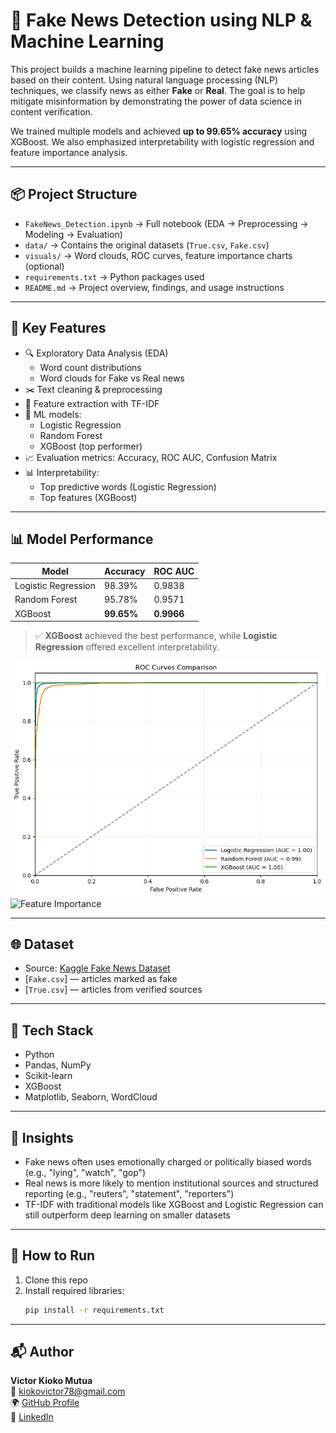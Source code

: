 # 📰 Fake News Detection using NLP & Machine Learning

This project builds a machine learning pipeline to detect fake news articles based on their content. Using natural language processing (NLP) techniques, we classify news as either **Fake** or **Real**. The goal is to help mitigate misinformation by demonstrating the power of data science in content verification.

We trained multiple models and achieved **up to 99.65% accuracy** using XGBoost. We also emphasized interpretability with logistic regression and feature importance analysis.

---

## 📦 Project Structure

- `FakeNews_Detection.ipynb` → Full notebook (EDA → Preprocessing → Modeling → Evaluation)
- `data/` → Contains the original datasets (`True.csv`, `Fake.csv`)
- `visuals/` → Word clouds, ROC curves, feature importance charts (optional)
- `requirements.txt` → Python packages used
- `README.md` → Project overview, findings, and usage instructions

---

## 🧠 Key Features

- 🔍 Exploratory Data Analysis (EDA)
  - Word count distributions
  - Word clouds for Fake vs Real news
- ✂️ Text cleaning & preprocessing
- 🧾 Feature extraction with TF-IDF
- 🤖 ML models:
  - Logistic Regression
  - Random Forest
  - XGBoost (top performer)
- 📈 Evaluation metrics: Accuracy, ROC AUC, Confusion Matrix
- 📊 Interpretability:
  - Top predictive words (Logistic Regression)
  - Top features (XGBoost)

---

## 📊 Model Performance

| Model               | Accuracy | ROC AUC |
|---------------------|----------|---------|
| Logistic Regression | 98.39%   | 0.9838  |
| Random Forest       | 95.78%   | 0.9571  |
| XGBoost             | **99.65%** | **0.9966** |

> ✅ **XGBoost** achieved the best performance, while **Logistic Regression** offered excellent interpretability.

![ROC Curve](visuals/roc_curve.png)
![Feature Importance](visuals/xgb_feature_importance.png)

---

## 🌐 Dataset

- Source: [Kaggle Fake News Dataset](https://www.kaggle.com/clmentbisaillon/fake-and-real-news-dataset)
- [`Fake.csv`] — articles marked as fake  
- [`True.csv`] — articles from verified sources

---

## 🧰 Tech Stack

- Python
- Pandas, NumPy
- Scikit-learn
- XGBoost
- Matplotlib, Seaborn, WordCloud

---

## 📌 Insights

- Fake news often uses emotionally charged or politically biased words (e.g., "lying", "watch", "gop")
- Real news is more likely to mention institutional sources and structured reporting (e.g., "reuters", "statement", "reporters")
- TF-IDF with traditional models like XGBoost and Logistic Regression can still outperform deep learning on smaller datasets

---

## 🚀 How to Run

1. Clone this repo  
2. Install required libraries:
   ```bash
   pip install -r requirements.txt

---

## 📬 Author

**Victor Kioko Mutua**  
📧 kiokovictor78@gmail.com  
🌍 [GitHub Profile](https://github.com/Victorkiosh)  
🔗 [LinkedIn](www.linkedin.com/in/mutuavictor)
